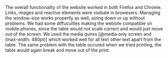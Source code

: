 The overall functionallty of the website worked in both Firefox and Chrome. Links, images and reactive elements were visibale in browesers. Managing the window-size works properlly as well, sizing down or up without problems. We had some diffuculties making the website compatible on mobile phones, since the table would not scale correct and would just move out of the screen. We used the media quires [@media only screen and (max-width: 480pt)] which worked well for all text other text apart from the table. The same problem with the table occured when we tried printing, the table would again break and move out of the print.